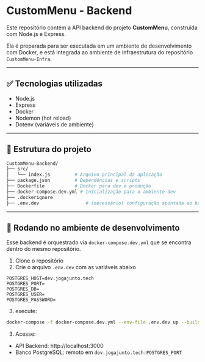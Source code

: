 # CustomMenu - Backend

Este repositório contém a API backend do projeto **CustomMenu**, construída com Node.js e Express.

Ela é preparada para ser executada em um ambiente de desenvolvimento com Docker, e está integrada ao ambiente de infraestrutura do repositório `CustomMenu-Infra`.

---

## ✅ Tecnologias utilizadas

- Node.js
- Express
- Docker
- Nodemon (hot reload)
- Dotenv (variáveis de ambiente)

---

## 🧱 Estrutura do projeto

```bash
CustomMenu-Backend/
├── src/
│   └── index.js         # Arquivo principal da aplicação
├── package.json         # Dependências e scripts
├── Dockerfile           # Docker para dev e produção
├── docker-compose.dev.yml # Inicialização para o ambiente dev     
├── .dockerignore
├── .env.dev                 # (necessário) configuração apontada ao banco do ambiente dev
```

---

## 🧪 Rodando no ambiente de desenvolvimento

Esse backend é orquestrado via `docker-compose.dev.yml` que se encontra dentro do mesmo repositório.


1. Clone o repositório 
2. Crie o arquivo `.env.dev` com as variáveis abaixo
```
POSTGRES_HOST=dev.jogajunto.tech
POSTGRES_PORT=
POSTGRES_DB=
POSTGRES_USER=
POSTGRES_PASSWORD=
```

3.  execute:

```bash
docker-compose -f docker-compose.dev.yml --env-file .env.dev up --build
```

3. Acesse:

- API Backend: http://localhost:3000
- Banco PostgreSQL: remoto em `dev.jogajunto.tech:POSTGRES_PORT`
